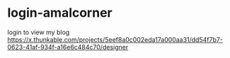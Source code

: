 # login-amalcorner
login to view my blog 
https://x.thunkable.com/projects/5eef8a0c002eda17a000aa31/dd54f7b7-0623-41af-934f-a16e6c484c70/designer
